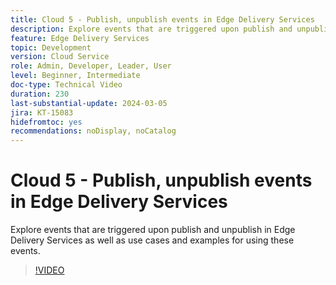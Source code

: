 ```yaml
---
title: Cloud 5 - Publish, unpublish events in Edge Delivery Services
description: Explore events that are triggered upon publish and unpublish in Edge Delivery Services as well as use cases and examples for using these events.
feature: Edge Delivery Services
topic: Development
version: Cloud Service
role: Admin, Developer, Leader, User
level: Beginner, Intermediate
doc-type: Technical Video
duration: 230
last-substantial-update: 2024-03-05
jira: KT-15083
hidefromtoc: yes
recommendations: noDisplay, noCatalog
---
```


# Cloud 5 - Publish, unpublish events in Edge Delivery Services

Explore events that are triggered upon publish and unpublish in Edge Delivery Services as well as use cases and examples for using these events.

>[!VIDEO](https://video.tv.adobe.com/v/3427681?learn=on)

